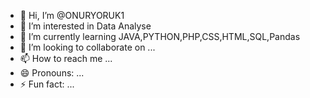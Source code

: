 - 👋 Hi, I’m @ONURYORUK1
- 👀 I’m interested in Data Analyse
- 🌱 I’m currently learning JAVA,PYTHON,PHP,CSS,HTML,SQL,Pandas
- 💞️ I’m looking to collaborate on ...
- 📫 How to reach me ...
- 😄 Pronouns: ...
- ⚡ Fun fact: ...

<!---
ONURYORUK1/ONURYORUK1 is a ✨ special ✨ repository because its `README.md` (this file) appears on your GitHub profile.
You can click the Preview link to take a look at your changes.
--->
